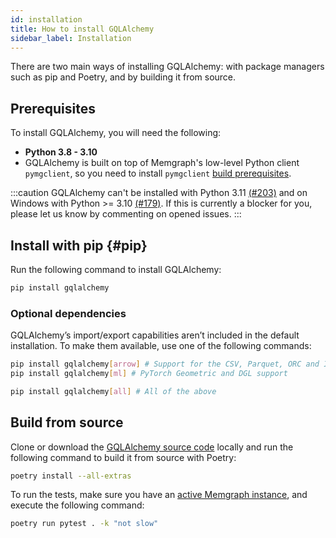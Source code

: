 ```yaml
---
id: installation
title: How to install GQLAlchemy
sidebar_label: Installation
---
```


There are two main ways of installing GQLAlchemy: with package managers such
as pip and Poetry, and by building it from source.

## Prerequisites

To install GQLAlchemy, you will need the following:

- **Python 3.8 - 3.10**
- GQLAlchemy is built on top of Memgraph's low-level Python client `pymgclient`, so you need to install `pymgclient` [build prerequisites](https://memgraph.github.io/pymgclient/introduction.html#build-prerequisites).

:::caution
GQLAlchemy can't be installed with Python 3.11 [(#203)](https://github.com/memgraph/gqlalchemy/issues/203) and on Windows with Python >= 3.10 [(#179)](https://github.com/memgraph/gqlalchemy/issues/179). If this is currently a blocker for you, please let us know by commenting on opened issues.
:::

## Install with pip {#pip}

Run the following command to install GQLAlchemy:

```bash
pip install gqlalchemy
```

### Optional dependencies

GQLAlchemy’s import/export capabilities aren’t included in the default installation.
To make them available, use one of the following commands:

```bash
pip install gqlalchemy[arrow] # Support for the CSV, Parquet, ORC and IPC/Feather/Arrow formats
pip install gqlalchemy[ml] # PyTorch Geometric and DGL support

pip install gqlalchemy[all] # All of the above
```

## Build from source

Clone or download the [GQLAlchemy source code](https://github.com/memgraph/gqlalchemy) locally and run the following command to build it from source with Poetry:

```bash
poetry install --all-extras
```

To run the tests, make sure you have an [active Memgraph instance](/memgraph), and execute the following command:

```bash
poetry run pytest . -k "not slow"
```

